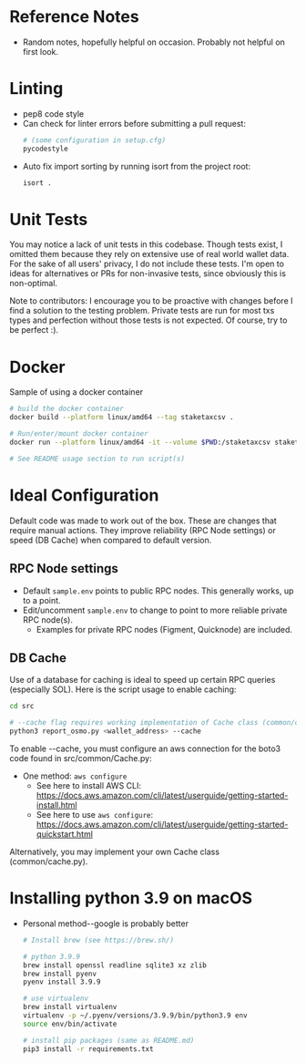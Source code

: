 
# Reference Notes

* Random notes, hopefully helpful on occasion.  Probably not helpful on first look.
  
# Linting

* pep8 code style
* Can check for linter errors before submitting a pull request:
  ```sh
  # (some configuration in setup.cfg)
  pycodestyle
  ```
* Auto fix import sorting by running isort from the project root:
  ```sh
  isort .
  ```

# Unit Tests

You may notice a lack of unit tests in this codebase. Though tests exist, I omitted them because they rely on extensive
use of real world wallet data. For the sake of all users' privacy, I do not include these tests. I'm open to ideas for
alternatives or PRs for non-invasive tests, since obviously this is non-optimal.

Note to contributors: I encourage you to be proactive with changes before I find a solution to the testing problem.
Private tests are run for most txs types and perfection without those tests is not expected.  Of course, try to be 
perfect :).
  
# Docker

Sample of using a docker container

```sh
# build the docker container
docker build --platform linux/amd64 --tag staketaxcsv .

# Run/enter/mount docker container 
docker run --platform linux/amd64 -it --volume $PWD:/staketaxcsv staketaxcsv bash

# See README usage section to run script(s)
```

# Ideal Configuration

Default code was made to work out of the box. These are changes that require manual actions. They improve reliability
(RPC Node settings) or speed (DB Cache) when compared to default version.

## RPC Node settings

* Default `sample.env` points to public RPC nodes.  This generally works, up to a point.
* Edit/uncomment `sample.env` to change to point to more reliable private RPC node(s).
  * Examples for private RPC nodes (Figment, Quicknode) are included.

## DB Cache

Use of a database for caching is ideal to speed up certain RPC queries (especially SOL). Here is the script usage to
enable caching:

```sh
cd src

# --cache flag requires working implementation of Cache class (common/cache.py)
python3 report_osmo.py <wallet_address> --cache
```

To enable --cache, you must configure an aws connection for the boto3 code found in src/common/Cache.py:

* One method: `aws configure`
  * See here to install AWS CLI: <https://docs.aws.amazon.com/cli/latest/userguide/getting-started-install.html>
  * See here to use `aws configure`: <https://docs.aws.amazon.com/cli/latest/userguide/getting-started-quickstart.html>

Alternatively, you may implement your own Cache class (common/cache.py).

# Installing python 3.9 on macOS

* Personal method--google is probably better

  ```sh
  # Install brew (see https://brew.sh/)
  
  # python 3.9.9
  brew install openssl readline sqlite3 xz zlib
  brew install pyenv
  pyenv install 3.9.9
  
  # use virtualenv
  brew install virtualenv
  virtualenv -p ~/.pyenv/versions/3.9.9/bin/python3.9 env
  source env/bin/activate
  
  # install pip packages (same as README.md)
  pip3 install -r requirements.txt
  ```
